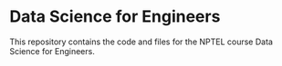 # Data Science for Engineers

This repository contains the code and files for the NPTEL course Data Science for Engineers.
